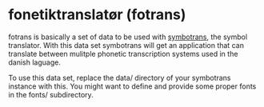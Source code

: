 fonetiktranslatør (fotrans)
===========================

fotrans is basically a set of data to be used with
[symbotrans](https://github.com/abelbabel/symbotrans), the symbol
translator. With this data set symbotrans will get an application that
can translate between mulitple phonetic transcription systems used in
the danish laguage.

To use this data set, replace the data/ directory of your symbotrans
instance with this. You might want to define and provide some proper
fonts in the fonts/ subdirectory.

